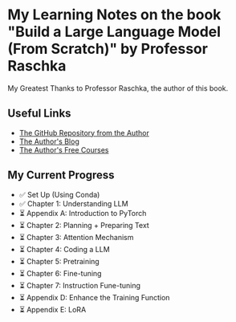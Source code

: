 # My Learning Notes on the book "Build a Large Language Model (From Scratch)" by Professor Raschka

My Greatest Thanks to Professor Raschka, the author of this book.

## Useful Links
- [The GitHub Repository from the Author](https://github.com/rasbt/LLMs-from-scratch)
- [The Author's Blog](https://magazine.sebastianraschka.com/)
- [The Author's Free Courses](https://sebastianraschka.com/teaching/)

## My Current Progress
- ✅ Set Up (Using Conda)
- ✅ Chapter 1: Understanding LLM
- ⏳ Appendix A: Introduction to PyTorch
- ⏳ Chapter 2: Planning + Preparing Text
- ⏳ Chapter 3: Attention Mechanism
- ⏳ Chapter 4: Coding a LLM
- ⏳ Chapter 5: Pretraining
- ⏳ Chapter 6: Fine-tuning
- ⏳ Chapter 7: Instruction Fune-tuning
- ⏳ Appendix D: Enhance the Training Function
- ⏳ Appendix E: LoRA
